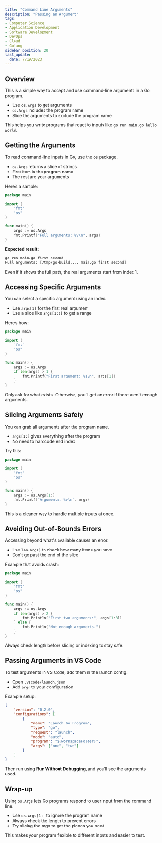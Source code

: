 ```yaml
---
title: "Command Line Arguments"
description: "Passing an Argument"
tags: 
- Computer Science
- Application Development
- Software Development
- DevOps
- Cloud
- Golang
sidebar_position: 20
last_update:
  date: 7/19/2023
---
```



## Overview

This is a simple way to accept and use command-line arguments in a Go program.

- Use `os.Args` to get arguments
- `os.Args` includes the program name
- Slice the arguments to exclude the program name

This helps you write programs that react to inputs like `go run main.go hello world`.

## Getting the Arguments

To read command-line inputs in Go, use the `os` package.

- `os.Args` returns a slice of strings
- First item is the program name
- The rest are your arguments

Here’s a sample:

```go
package main

import (
    "fmt"
    "os"
)

func main() {
    args := os.Args
    fmt.Printf("Full arguments: %v\n", args)
}
```

**Expected result:**
```sh
go run main.go first second
Full arguments: [/tmp/go-build.... main.go first second]
```

Even if it shows the full path, the real arguments start from index 1.

## Accessing Specific Arguments

You can select a specific argument using an index.

- Use `args[1]` for the first real argument
- Use a slice like `args[1:3]` to get a range

Here’s how:

```go
package main

import (
    "fmt"
    "os"
)

func main() {
    args := os.Args
    if len(args) > 1 {
        fmt.Printf("First argument: %s\n", args[1])
    }
}
```

Only ask for what exists. Otherwise, you’ll get an error if there aren’t enough arguments.

## Slicing Arguments Safely

You can grab all arguments after the program name.

- `args[1:]` gives everything after the program
- No need to hardcode end index

Try this:

```go
package main

import (
    "fmt"
    "os"
)

func main() {
    args := os.Args[1:]
    fmt.Printf("Arguments: %v\n", args)
}
```

This is a cleaner way to handle multiple inputs at once.

## Avoiding Out-of-Bounds Errors

Accessing beyond what's available causes an error.

- Use `len(args)` to check how many items you have
- Don’t go past the end of the slice

Example that avoids crash:

```go
package main

import (
    "fmt"
    "os"
)

func main() {
    args := os.Args
    if len(args) > 2 {
        fmt.Println("First two arguments:", args[1:3])
    } else {
        fmt.Println("Not enough arguments.")
    }
}
```

Always check length before slicing or indexing to stay safe.

## Passing Arguments in VS Code

To test arguments in VS Code, add them in the launch config.

- Open `.vscode/launch.json`
- Add `args` to your configuration

Example setup:

```json
{
    "version": "0.2.0",
    "configurations": [
        {
            "name": "Launch Go Program",
            "type": "go",
            "request": "launch",
            "mode": "auto",
            "program": "${workspaceFolder}",
            "args": ["one", "two"]
        }
    ]
}
```

Then run using **Run Without Debugging**, and you'll see the arguments used.

## Wrap-up

Using `os.Args` lets Go programs respond to user input from the command line.

- Use `os.Args[1:]` to ignore the program name
- Always check the length to prevent errors
- Try slicing the args to get the pieces you need

This makes your program flexible to different inputs and easier to test.